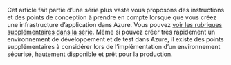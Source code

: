 Cet article fait partie d’une série plus vaste vous proposons des instructions et des points de conception à prendre en compte lorsque que vous créez une infrastructure d’application dans Azure. Vous pouvez [voir les rubriques supplémentaires dans la série](#next-steps). Même si pouvez créer très rapidement un environnement de développement et de test dans Azure, il existe des points supplémentaires à considérer lors de l’implémentation d’un environnement sécurisé, hautement disponible et prêt pour la production.

<!---HONumber=AcomDC_0706_2016-->